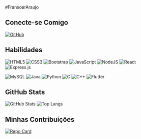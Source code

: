 #FransoarAraujo

## Conecte-se Comigo
[![GitHub](https://img.shields.io/badge/GitHub-000?style=for-the-badge&logo=GitHub&logoColor=0E76A8)](https://github.com/FransoarAraujo)
## Habilidades
![HTML5](https://img.shields.io/badge/HTML5-000?style=for-the-badge&logo=html5)
![CSS3](https://img.shields.io/badge/CSS3-000?style=for-the-badge&logo=css3&logoColor=264CE4)
![Bootstrap](https://img.shields.io/badge/bootstrap-000.svg?style=for-the-badge&logo=bootstrap&logoColor=white)
![JavaScript](https://img.shields.io/badge/JavaScript-000?style=for-the-badge&logo=javascript)
![NodeJS](https://img.shields.io/badge/node.js-000?style=for-the-badge&logo=node.js&logoColor=white)
![React](https://img.shields.io/badge/React-000?style=for-the-badge&logo=react)
![Express.js](https://img.shields.io/badge/express.js-000.svg?style=for-the-badge&logo=express&logoColor=%2361DAFB)



![MySQL](https://img.shields.io/badge/mysql-000.svg?style=for-the-badge&logo=mysql&logoColor=white)
![Java](https://img.shields.io/badge/Java-000?style=for-the-badge&logo=java)
![Python](https://img.shields.io/badge/Python-000?style=for-the-badge&logo=python)
![C](https://img.shields.io/badge/C-000?style=for-the-badge&logo=c)
![C++](https://img.shields.io/badge/C%2B%2B-000?style=for-the-badge&logo=c%2B%2B&logoColor=00599C)
![Flutter](https://img.shields.io/badge/Flutter-000.svg?style=for-the-badge&logo=Flutter&logoColor=white)


## GitHub Stats
![GitHub Stats](https://github-readme-stats.vercel.app/api?username=FransoarAraujo&theme=transparent&bg_color=000&border_color=30A3DC&show_icons=true&icon_color=30A3DC&title_color=E94D5F&text_color=FFF)
![Top Langs](https://github-readme-stats-git-masterrstaa-rickstaa.vercel.app/api/top-langs/?username=FransoarAraujo&bg_color=000&border_color=30A3DC&title_color=E94D5F&text_color=FFF)
## Minhas Contribuições
[![Repo Card](https://github-readme-stats.vercel.app/api/pin/?username=FransoarAraujo&repo=dio-lab-open-source&bg_color=000&border_color=30A3DC&show_icons=true&icon_color=30A3DC&title_color=E94D5F&text_color=FFF)](https://github.com/FransoarAraujo/dio-lab-open-source)